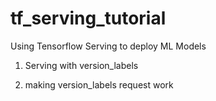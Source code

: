# tf_serving_tutorial
Using Tensorflow Serving to deploy ML Models



1) Serving with version_labels

2) making version_labels request work
